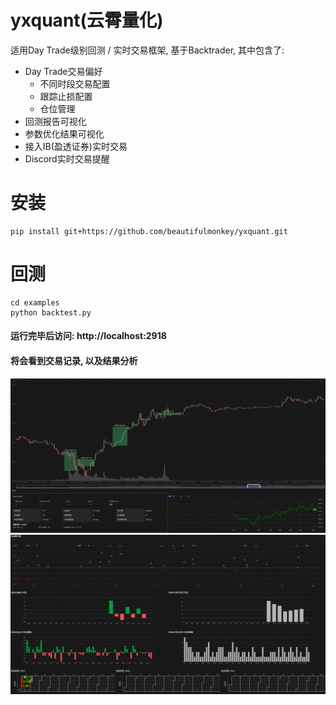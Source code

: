# yxquant(云霄量化)
适用Day Trade级别回测 / 实时交易框架, 基于Backtrader, 其中包含了:
- Day Trade交易偏好
  - 不同时段交易配置
  - 跟踪止损配置
  - 仓位管理
- 回测报告可视化
- 参数优化结果可视化
- 接入IB(盈透证券)实时交易
- Discord实时交易提醒

# 安装

```
pip install git+https://github.com/beautifulmonkey/yxquant.git
```

# 回测

```
cd examples
python backtest.py
```


#### 运行完毕后访问: http://localhost:2918

#### 将会看到交易记录, 以及结果分析
![Alt text](./img/img.png)
![Alt text](./img/img_1.png)

